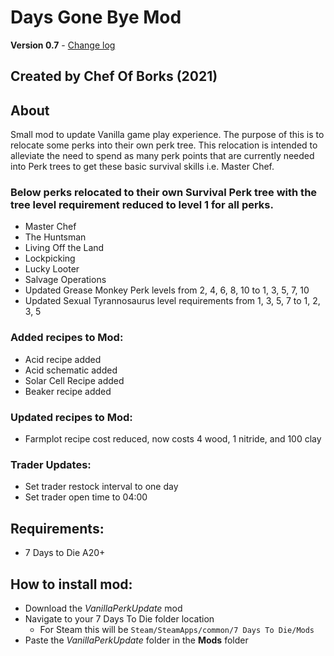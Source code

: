 # Days Gone Bye Mod

**Version 0.7** - [Change log](CHANGELOG.md)

Created by Chef Of Borks (2021)
---

## About
Small mod to update Vanilla game play experience. The purpose of this is to relocate some perks into their own perk tree. This relocation is intended to alleviate the need to spend as many perk points that are currently needed into Perk trees to get these basic survival skills i.e. Master Chef. 

### Below perks relocated to their own Survival Perk tree with the tree level requirement reduced to level 1 for all perks.
- Master Chef
- The Huntsman
- Living Off the Land
- Lockpicking
- Lucky Looter
- Salvage Operations
- Updated Grease Monkey Perk levels from 2, 4, 6, 8, 10 to 1, 3, 5, 7, 10
- Updated Sexual Tyrannosaurus level requirements from 1, 3, 5, 7 to 1, 2, 3, 5

### Added recipes to Mod:
- Acid recipe added
- Acid schematic added
- Solar Cell Recipe added
- Beaker recipe added

### Updated recipes to Mod:
- Farmplot recipe cost reduced, now costs 4 wood, 1 nitride, and 100 clay

### Trader Updates:
- Set trader restock interval to one day
- Set trader open time to 04:00

## Requirements:
- 7 Days to Die A20+

## How to install mod:
- Download the *VanillaPerkUpdate* mod
- Navigate to your 7 Days To Die folder location
    - For Steam this will be ``Steam/SteamApps/common/7 Days To Die/Mods``
- Paste the *VanillaPerkUpdate* folder in the **Mods** folder